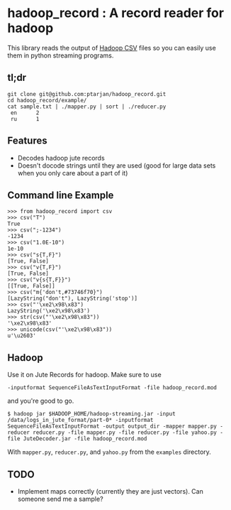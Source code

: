 
# hadoop_record : A record reader for hadoop

This library reads the output of [Hadoop CSV](http://svn.apache.org/viewvc/hadoop/common/trunk/src/java/org/apache/hadoop/record/CsvRecordOutput.java) files so you can easily use them in python streaming programs.

## tl;dr

    git clone git@github.com:ptarjan/hadoop_record.git
    cd hadoop_record/example/
    cat sample.txt | ./mapper.py | sort | ./reducer.py
     en      2
     ru      1

## Features

* Decodes hadoop jute records
* Doesn't docode strings until they are used (good for large data sets when you only care about a part of it)

## Command line Example

    >>> from hadoop_record import csv
    >>> csv("T")
    True
    >>> csv(";-1234")
    -1234
    >>> csv("1.0E-10")
    1e-10
    >>> csv("s{T,F}")
    [True, False]
    >>> csv("v{T,F}")
    [True, False]
    >>> csv("v{s{T,F}}")
    [[True, False]]
    >>> csv("m{'don't,#73746f70}")
    [LazyString("don't"), LazyString('stop')]
    >>> csv("'\xe2\x98\x83")
    LazyString('\xe2\x98\x83')
    >>> str(csv("'\xe2\x98\x83"))
    '\xe2\x98\x83'
    >>> unicode(csv("'\xe2\x98\x83"))
    u'\u2603'

## Hadoop

Use it on Jute Records for hadoop. Make sure to use 

    -inputformat SequenceFileAsTextInputFormat -file hadoop_record.mod

and you're good to go. 

    $ hadoop jar $HADOOP_HOME/hadoop-streaming.jar -input /data/logs_in_jute_format/part-0* -inputformat SequenceFileAsTextInputFormat -output output_dir -mapper mapper.py -reducer reducer.py -file mapper.py -file reducer.py -file yahoo.py -file JuteDecoder.jar -file hadoop_record.mod

With `mapper.py`, `reducer.py`, and `yahoo.py` from the `examples` directory.

## TODO

* Implement maps correctly (currently they are just vectors). Can someone send me a sample?

